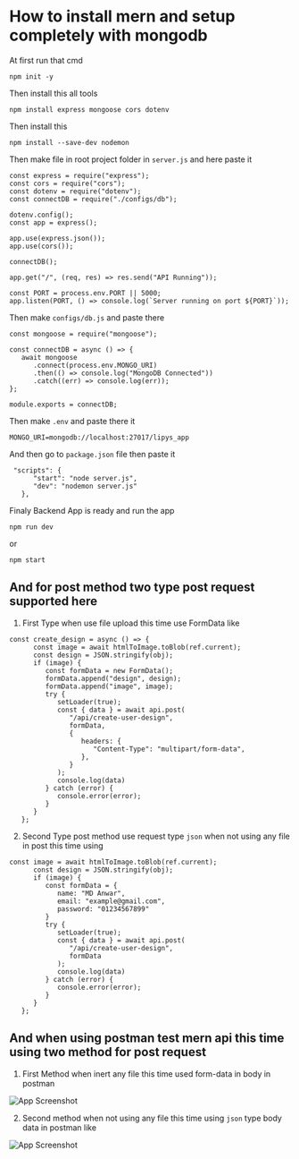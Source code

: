 
# How to install mern and setup completely with mongodb

At first run that cmd
```
npm init -y
```
Then install this all tools 
```
npm install express mongoose cors dotenv
```
Then install this 
```
npm install --save-dev nodemon
```
Then make file in root project folder in `server.js` and here paste it
```
const express = require("express");
const cors = require("cors");
const dotenv = require("dotenv");
const connectDB = require("./configs/db");

dotenv.config();
const app = express();

app.use(express.json());
app.use(cors());

connectDB();

app.get("/", (req, res) => res.send("API Running"));

const PORT = process.env.PORT || 5000;
app.listen(PORT, () => console.log(`Server running on port ${PORT}`));
```
Then make `configs/db.js` and paste there 
```
const mongoose = require("mongoose");

const connectDB = async () => {
   await mongoose
      .connect(process.env.MONGO_URI)
      .then(() => console.log("MongoDB Connected"))
      .catch((err) => console.log(err));
};

module.exports = connectDB;
```
Then make `.env` and paste there it
```
MONGO_URI=mongodb://localhost:27017/lipys_app
```
And then go to `package.json` file then paste it
```
 "scripts": {
      "start": "node server.js",
      "dev": "nodemon server.js"
   },
```
Finaly Backend App is ready and run the app
```
npm run dev
```
or
```
npm start
```
## And for post method two type post request supported here
1. First Type when use file upload this time use FormData like 
```
const create_design = async () => {
      const image = await htmlToImage.toBlob(ref.current);
      const design = JSON.stringify(obj);
      if (image) {
         const formData = new FormData();
         formData.append("design", design);
         formData.append("image", image);
         try {
            setLoader(true);
            const { data } = await api.post(
               "/api/create-user-design",
               formData,
               {
                  headers: {
                     "Content-Type": "multipart/form-data",
                  },
               }
            );
            console.log(data)
         } catch (error) {
            console.error(error);
         }
      }
   };
```
2. Second Type post method use request type `json` when not using any file in post this time using 
```
const image = await htmlToImage.toBlob(ref.current);
      const design = JSON.stringify(obj);
      if (image) {
         const formData = {
            name: "MD Anwar",
            email: "example@gmail.com",
            password: "01234567899"
         }
         try {
            setLoader(true);
            const { data } = await api.post(
               "/api/create-user-design",
               formData
            );
            console.log(data)
         } catch (error) {
            console.error(error);
         }
      }
   };
```

## And when using postman test mern api this time using two method for post request
1. First Method when inert any file this time used form-data in body in postman

![App Screenshot](https://media-hosting.imagekit.io//4c119d7d1b964432/Screenshot%20(5).png?Expires=1834276518&Key-Pair-Id=K2ZIVPTIP2VGHC&Signature=xev2scp3Bajdfc6lO4W0Ny6fLBXlUobRMyl9rpwiv3POmAXmb7Gw9V-vtmLDBNEobEnaBAstf2J3Kc1gqZeIXO5drRieshg9djJa2KcVkbzNifJVAn3jmncViKabzQnemiCkOC4VAjEGDos14kwJhJ3WtKdGMBbHfCIxNqR-yaMsmZyFhLPtWRnal~yWWu~ZnSypjqbEse0xpxj7Gj553x-A4x1ncrQHLeVfpVPC2rHn1Ja-by-yYG0D4PvFYv8cN6yA-3Y~CUXrmQ4f-YvsIs1P9MAbplDqpdl35kj5aZcOKN9phLuWeArefDYNxgnfVU2OePp2mt8LBh2ThqrLEg__)

2. Second method when not using any file this time using `json` type body data in postman like

![App Screenshot](https://media-hosting.imagekit.io//72a47905a7454aa5/Screenshot%20(6).png?Expires=1834276889&Key-Pair-Id=K2ZIVPTIP2VGHC&Signature=BZGzbmwFD7Br-nKENgRor4Plu9V1wTuBApOkiec~-V8yTvb7B0bs60AKNUrqBtGlI9aS1XdmIz14aRH2AEh88IKdNuHnFIzYv5aQDmcc4-iNbrQylI1E6E3aoklhoaC8803Q1C1NvN3-atxwBV5KtK-XSZ-dsaGWZXZVtGakjv9~PcYuCSGuQJ4TiwjICK1re2X8Dcb~laToJj9iFnOAykup8dcSk91hyhIHNSXQ4KM9Cf9rEvOdKlMKoUAIP7Ld7SbWYWCNL-kERTdqONeYISDXavs-FWTrgv5hjuoZR4ZaGKaRMUKL96c66HpmJofPJXFnsVJWzEy3yHrKGY3Pjg__)
